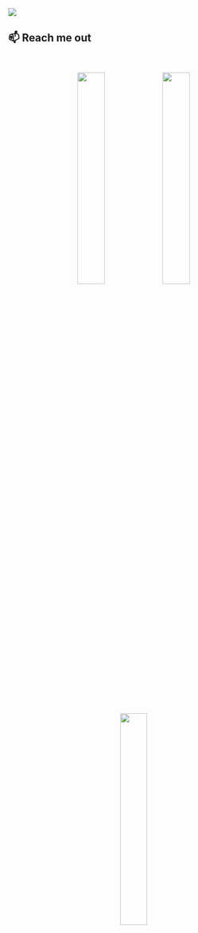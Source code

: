 <img src="https://i.ibb.co/4dmcwQc/new.jpg">

## :mailbox: Reach me out

<br />

<p align="center">
<a href="https://www.facebook.com/profile.php?id=100007616027360"><img width="33%" src="https://i.ibb.co/FKzQLkx/fb.png"/></a>
<a href="https://www.facebook.com/profile.php?id=100007616027360"><img width="33%" src="https://i.ibb.co/wRzbY53/in.png"/></a>
<a href="https://www.facebook.com/profile.php?id=100007616027360"><img width="33%" src="https://i.ibb.co/V93HJMM/be.png"/></a>
</p>

